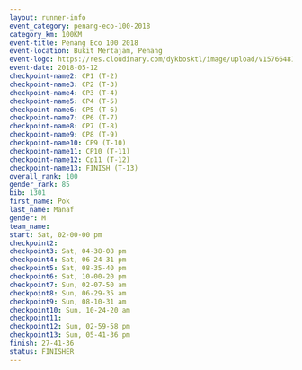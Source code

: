 ```yaml
--- 
layout: runner-info 
event_category: penang-eco-100-2018 
category_km: 100KM 
event-title: Penang Eco 100 2018 
event-location: Bukit Mertajam, Penang 
event-logo: https://res.cloudinary.com/dykbosktl/image/upload/v1576648106/Logo/Logo_lovxhg.jpg 
event-date: 2018-05-12 
checkpoint-name2: CP1 (T-2) 
checkpoint-name3: CP2 (T-3) 
checkpoint-name4: CP3 (T-4) 
checkpoint-name5: CP4 (T-5) 
checkpoint-name6: CP5 (T-6) 
checkpoint-name7: CP6 (T-7) 
checkpoint-name8: CP7 (T-8) 
checkpoint-name9: CP8 (T-9) 
checkpoint-name10: CP9 (T-10) 
checkpoint-name11: CP10 (T-11) 
checkpoint-name12: Cp11 (T-12) 
checkpoint-name13: FINISH (T-13) 
overall_rank: 100
gender_rank: 85
bib: 1301
first_name: Pok
last_name: Manaf
gender: M
team_name: 
start: Sat, 02-00-00 pm
checkpoint2: 
checkpoint3: Sat, 04-38-08 pm
checkpoint4: Sat, 06-24-31 pm
checkpoint5: Sat, 08-35-40 pm
checkpoint6: Sat, 10-00-20 pm
checkpoint7: Sun, 02-07-50 am
checkpoint8: Sun, 06-29-35 am
checkpoint9: Sun, 08-10-31 am
checkpoint10: Sun, 10-24-20 am
checkpoint11: 
checkpoint12: Sun, 02-59-58 pm
checkpoint13: Sun, 05-41-36 pm
finish: 27-41-36
status: FINISHER
--- 
```

